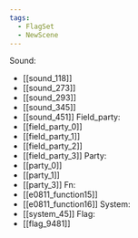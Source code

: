 ```yaml
---
tags:
  - FlagSet
  - NewScene
---
```

Sound:
- [[sound_118]]
- [[sound_273]]
- [[sound_293]]
- [[sound_345]]
- [[sound_451]]
Field_party:
- [[field_party_0]]
- [[field_party_1]]
- [[field_party_2]]
- [[field_party_3]]
Party:
- [[party_0]]
- [[party_1]]
- [[party_3]]
Fn:
- [[e0811_function15]]
- [[e0811_function16]]
System:
- [[system_45]]
Flag:
- [[flag_9481]]

